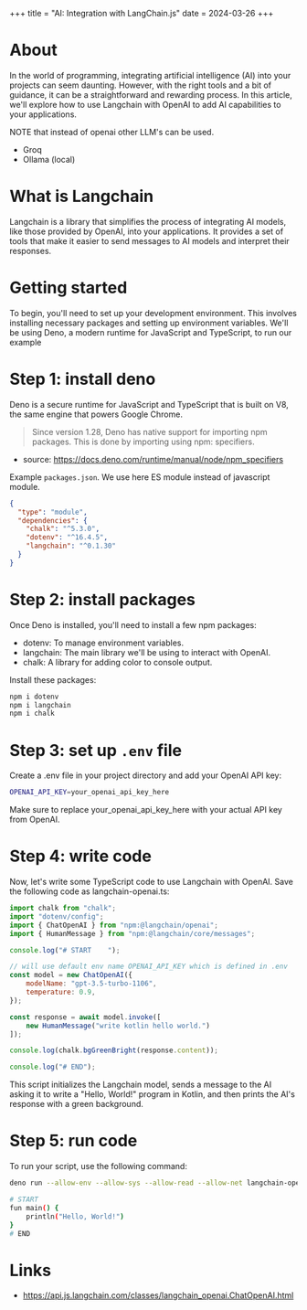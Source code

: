 +++
title = "AI: Integration with LangChain.js"
date = 2024-03-26
+++

# About
In the world of programming, integrating artificial intelligence (AI) into your projects can seem daunting. However, with the right tools and a bit of guidance, it can be a straightforward and rewarding process. In this article, we'll explore how to use Langchain with OpenAI to add AI capabilities to your applications.

NOTE that instead of openai other LLM's can be used.
* Groq
* Ollama (local)

# What is Langchain
Langchain is a library that simplifies the process of integrating AI models, like those provided by OpenAI, into your applications. It provides a set of tools that make it easier to send messages to AI models and interpret their responses.

# Getting started
To begin, you'll need to set up your development environment. This involves installing necessary packages and setting up environment variables. We'll be using Deno, a modern runtime for JavaScript and TypeScript, to run our example

# Step 1: install deno
Deno is a secure runtime for JavaScript and TypeScript that is built on V8, the same engine that powers Google Chrome.

> Since version 1.28, Deno has native support for importing npm packages. This is done by importing using npm: specifiers.
* source: https://docs.deno.com/runtime/manual/node/npm_specifiers

Example `packages.json`. We use here ES module instead of javascript module.
```json
{
  "type": "module",
  "dependencies": {
    "chalk": "^5.3.0",
    "dotenv": "^16.4.5",
    "langchain": "^0.1.30"
  }
}
```

# Step 2: install packages
Once Deno is installed, you'll need to install a few npm packages:
* dotenv: To manage environment variables.
* langchain: The main library we'll be using to interact with OpenAI.
* chalk: A library for adding color to console output.

Install these packages:
```bash
npm i dotenv
npm i langchain
npm i chalk
```

# Step 3: set up `.env` file
Create a .env file in your project directory and add your OpenAI API key:
```bash
OPENAI_API_KEY=your_openai_api_key_here
```
Make sure to replace your_openai_api_key_here with your actual API key from OpenAI.

# Step 4: write code
Now, let's write some TypeScript code to use Langchain with OpenAI. Save the following code as langchain-openai.ts:
```js
import chalk from "chalk";
import "dotenv/config";
import { ChatOpenAI } from "npm:@langchain/openai";
import { HumanMessage } from "npm:@langchain/core/messages";

console.log("# START    ");

// will use default env name OPENAI_API_KEY which is defined in .env
const model = new ChatOpenAI({
    modelName: "gpt-3.5-turbo-1106",
    temperature: 0.9,
});

const response = await model.invoke([
    new HumanMessage("write kotlin hello world.")
]);

console.log(chalk.bgGreenBright(response.content));

console.log("# END");
```
This script initializes the Langchain model, sends a message to the AI asking it to write a "Hello, World!" program in Kotlin, and then prints the AI's response with a green background.

# Step 5: run code
To run your script, use the following command:
```bash
deno run --allow-env --allow-sys --allow-read --allow-net langchain-openai.ts

# START
fun main() {
    println("Hello, World!")
}
# END
```

# Links
* https://api.js.langchain.com/classes/langchain_openai.ChatOpenAI.html